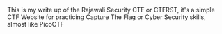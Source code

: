 This is my write up of the Rajawali Security CTF or CTFRST, it's a simple CTF Website for practicing Capture The Flag or Cyber Security skills, almost like PicoCTF

